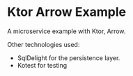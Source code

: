 # Ktor Arrow Example

A microservice example with Ktor, Arrow.

Other technologies used:
 - SqlDelight for the persistence layer.
 - Kotest for testing
